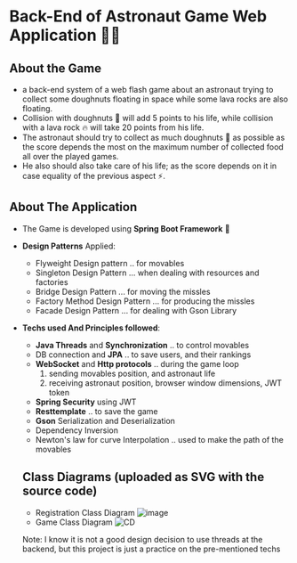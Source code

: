 # Back-End of Astronaut Game Web Application 👨‍🚀
## About the Game
* a back-end system of a web flash game about an astronaut trying to collect some doughnuts floating in space while some lava rocks are also floating.
* Collision with doughnuts 🍩 will add 5 points to his life, while collision with a lava rock 🔥 will take 20 points from his life.
* The astronaut should try to collect as much doughnuts 🍩 as possible as the score depends the most on the maximum number of collected food all over the played games.
* He also should also take care of his life; as the score depends on it in case equality of the previous aspect ⚡.

## About The Application
* The Game is developed using **Spring Boot Framework** 🍃 
* **Design Patterns** Applied:
  - Flyweight Design pattern .. for movables
  - Singleton Design Pattern ... when dealing with resources and factories
  - Bridge Design Pattern ... for moving the missles
  - Factory Method Design Pattern ... for producing the missles
  - Facade Design Pattern ... for dealing with Gson Library
* **Techs used And Principles followed**:
  - **Java Threads** and **Synchronization** .. to control movables
  - DB connection and **JPA** .. to save users, and their rankings
  - **WebSocket** and **Http protocols** .. during the game loop 
      1. sending movables position, and astronaut life
      2. receiving astronaut position, browser window dimensions, JWT token
  - **Spring Security** using JWT
  - **Resttemplate** .. to save the game
  - **Gson** Serialization and Deserialization
  - Dependency Inversion
  - Newton's law for curve Interpolation .. used to make the path of the movables
  
  ## Class Diagrams (uploaded as SVG with the source code) 
  * Registration Class Diagram
  ![image](https://user-images.githubusercontent.com/95547833/218262317-dc80e167-ec4e-4a14-aba3-b798bbc0dac5.png)
  * Game Class Diagram
  ![CD](https://user-images.githubusercontent.com/95547833/218262472-6cd49228-0321-4110-b9e8-a5c9cf2572fa.png)
  
  Note: I know it is not a good design decision to use threads at the backend, but this project is just a practice on the pre-mentioned techs
